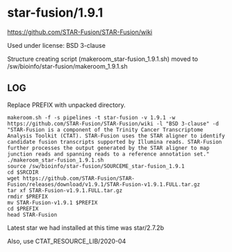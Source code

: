 star-fusion/1.9.1
=================

<https://github.com/STAR-Fusion/STAR-Fusion/wiki>

Used under license:
BSD 3-clause


Structure creating script (makeroom_star-fusion_1.9.1.sh) moved to /sw/bioinfo/star-fusion/makeroom_1.9.1.sh

LOG
---

Replace PREFIX with unpacked directory.

    makeroom.sh -f -s pipelines -t star-fusion -v 1.9.1 -w https://github.com/STAR-Fusion/STAR-Fusion/wiki -l "BSD 3-clause" -d "STAR-Fusion is a component of the Trinity Cancer Transcriptome Analysis Toolkit (CTAT). STAR-Fusion uses the STAR aligner to identify candidate fusion transcripts supported by Illumina reads. STAR-Fusion further processes the output generated by the STAR aligner to map junction reads and spanning reads to a reference annotation set."
    ./makeroom_star-fusion_1.9.1.sh 
    source /sw/bioinfo/star-fusion/SOURCEME_star-fusion_1.9.1
    cd $SRCDIR
    wget https://github.com/STAR-Fusion/STAR-Fusion/releases/download/v1.9.1/STAR-Fusion-v1.9.1.FULL.tar.gz
    tar xf STAR-Fusion-v1.9.1.FULL.tar.gz 
    rmdir $PREFIX
    mv STAR-Fusion-v1.9.1 $PREFIX
    cd $PREFIX
    head STAR-Fusion

Latest star we had installed at this time was star/2.7.2b

Also, use CTAT_RESOURCE_LIB/2020-04
